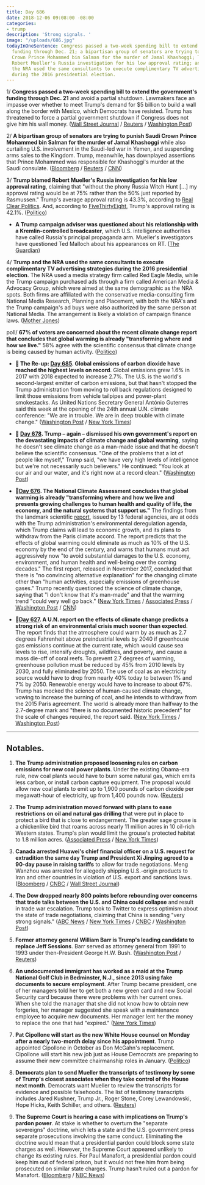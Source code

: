 ```yaml
---
title: Day 686
date: 2018-12-06 09:08:00 -08:00
categories:
- trump
description: 'Strong signals. '
image: "/uploads/686.jpg"
todayInOneSentence: Congress passed a two-week spending bill to extend the government's
  funding through Dec. 21; a bipartisan group of senators are trying to punish Saudi
  Crown Prince Mohammed bin Salman for the murder of Jamal Khashoggi; Trump blamed
  Robert Mueller's Russia investigation for his low approval rating; and Trump and
  the NRA used the same consultants to execute complimentary TV advertising strategies
  during the 2016 presidential election.
---
```


1/ **Congress passed a two-week spending bill to extend the government's funding through Dec. 21** and avoid a partial shutdown. Lawmakers face an impasse over whether to meet Trump's demand for $5 billion to build a wall along the border with Mexico, which Democrats have resisted. Trump has threatened to force a partial government shutdown if Congress does not give him his wall money. ([Wall Street Journal](https://www.wsj.com/articles/house-passes-temporary-spending-bill-1544115967) / [Reuters](https://www.reuters.com/article/us-usa-congress-budget/congress-approves-short-term-spending-bill-to-avert-government-shutdown-idUSKBN1O522G) / [Washington Post](https://www.washingtonpost.com/business/economy/house-passes-short-term-spending-bill-setting-up-pre-christmas-shutdown-fight/2018/12/06/208144ce-f4c6-11e8-bc79-68604ed88993_story.html))

2/ **A bipartisan group of senators are trying to punish Saudi Crown Prince Mohammed bin Salman for the murder of Jamal Khashoggi** while also curtailing U.S. involvement in the Saudi-led war in Yemen, and suspending arms sales to the Kingdom. Trump, meanwhile, has downplayed assertions that Prince Mohammed was responsible for Khashoggi's murder at the Saudi consulate. ([Bloomberg](https://www.bloomberg.com/news/articles/2018-12-06/senators-seek-path-to-punish-saudi-prince-for-khashoggi-killing) / [Reuters](https://www.reuters.com/article/us-saudi-khashoggi-senate/senators-grapple-with-ways-to-punish-saudis-over-khashoggi-death-idUSKBN1O51VS) / [CNN](https://www.cnn.com/2018/12/06/politics/congress-khashoggi-yemen-saudi-arabia-reaction/index.html))

3/ **Trump blamed Robert Mueller's Russia investigation for his low approval rating**, claiming that "without the phony Russia Witch Hunt \[...\] my approval rating would be at 75% rather than the 50% just reported by Rasmussen." Trump's average approval rating is 43.3%, according to [Real Clear Politics](https://www.realclearpolitics.com/epolls/other/president_trump_job_approval-6179.html). And, according to [FiveThirtyEight](https://projects.fivethirtyeight.com/trump-approval-ratings/), Trump's approval rating is 42.1%. ([Politico](https://www.politico.com/story/2018/12/06/trump-mueller-presidential-harrassment-1046489))

* **A Trump campaign adviser was questioned about his relationship with a Kremlin-controlled broadcaster**, which U.S. intelligence authorities have called Russia's principal propaganda arm. Mueller's investigators have questioned Ted Malloch about his appearances on RT. ([The Guardian](https://www.theguardian.com/us-news/2018/dec/06/ted-malloch-rt-trump-russia-investigation))

4/ **Trump and the NRA used the same consultants to execute complimentary TV advertising strategies during the 2016 presidential election**. The NRA used a media strategy firm called Red Eagle Media, while the Trump campaign purchased ads through a firm called American Media & Advocacy Group, which were aimed at the same demographic as the NRA spots. Both firms are affiliated with the conservative media-consulting firm National Media Research, Planning and Placement, with both the NRA's and the Trump campaign's ad buys were also authorized by the same person at National Media. The arrangement is likely a violation of campaign finance laws. ([Mother Jones](https://www.motherjones.com/politics/2018/12/nra-trump-2016-campaign-coordination-political-advertising/))

poll/ **67% of voters are concerned about the recent climate change report that concludes that global warming is already "transforming where and how we live."** 58% agree with the scientific consensus that climate change is being caused by human activity. ([Politico](https://www.politico.com/story/2018/12/06/morning-consult-poll-voters-climate-change-1046063))

* **📌 The Re-up: [Day 685](https://whatthefuckjusthappenedtoday.com/2018/12/05/day-685/#2-global-emissions-of-carbon-dioxide). Global emissions of carbon dioxide have reached the highest levels on record**. Global emissions grew 1.6% in 2017 with 2018 expected to increase 2.7%. The U.S. is the world's second-largest emitter of carbon emissions, but that hasn't stopped the Trump administration from moving to roll back regulations designed to limit those emissions from vehicle tailpipes and power-plant smokestacks. As United Nations Secretary General António Guterres said this week at the opening of the 24th annual U.N. climate conference: "We are in trouble. We are in deep trouble with climate change." ([Washington Post](https://www.washingtonpost.com/energy-environment/2018/12/05/we-are-trouble-global-carbon-emissions-reached-new-record-high/) / [New York Times](https://www.nytimes.com/2018/12/05/climate/greenhouse-gas-emissions-2018.html))

* **📌 [Day 678](https://whatthefuckjusthappenedtoday.com/2018/11/28/day-678/#4-trump-%E2%80%93-again-%E2%80%93-dismissed-his-own). Trump – again – dismissed his own government's report on the devastating impacts of climate change and global warming**, saying he doesn't see climate change as a man-made issue and that he doesn't believe the scientific consensus. "One of the problems that a lot of people like myself," Trump said, "we have very high levels of intelligence but we're not necessarily such believers." He continued: "You look at our air and our water, and it's right now at a record clean." ([Washington Post](https://www.washingtonpost.com/politics/trump-slams-fed-chair-questions-climate-change-and-threatens-to-cancel-putin-meeting-in-wide-ranging-interview-with-the-post/2018/11/27/4362fae8-f26c-11e8-aeea-b85fd44449f5_story.html?utm_term=.8f15faf71a0b))

* **📌[Day 676](https://whatthefuckjusthappenedtoday.com/2018/11/26/day-676/#1-the-national-climate-assessment-co). The National Climate Assessment concludes that global warming is already "transforming where and how we live and presents growing challenges to human health and quality of life, the economy, and the natural systems that support us."** The findings from the landmark scientific [report](https://nca2018.globalchange.gov/), issued by 13 federal agencies, are at odds with the Trump administration's environmental deregulation agenda, which Trump claims will lead to economic growth, and its plans to withdraw from the Paris climate accord. The report predicts that the effects of global warming could eliminate as much as 10% of the U.S. economy by the end of the century, and warns that humans must act aggressively now "to avoid substantial damages to the U.S. economy, environment, and human health and well-being over the coming decades." The first report, released in November 2017, concluded that there is "no convincing alternative explanation" for the changing climate other than "human activities, especially emissions of greenhouse gases." Trump recently questioned the science of climate change, saying that "I don't know that it's man-made" and that the warming trend "could very well go back." ([New York Times](https://www.nytimes.com/2018/11/23/climate/us-climate-report.html) / [Associated Press](https://apnews.com/f9732784135c4f4a8963daff79e2583e) / [Washington Post](https://www.washingtonpost.com/energy-environment/2018/11/23/major-trump-administration-climate-report-says-damages-are-intensifying-across-country/) / [CNN](https://www.cnn.com/2018/11/23/health/climate-change-report-bn/index.html))

* **📌[Day 627](https://whatthefuckjusthappenedtoday.com/2018/10/08/day-627/). A U.N. report on the effects of climate change predicts a strong risk of an environmental crisis much sooner than expected**. The report finds that the atmosphere could warm by as much as 2.7 degrees Fahrenheit above preindustrial levels by 2040 if greenhouse gas emissions continue at the current rate, which would cause sea levels to rise, intensify droughts, wildfires, and poverty, and cause a mass die-off of coral reefs. To prevent 2.7 degrees of warming, greenhouse pollution must be reduced by 45% from 2010 levels by 2030, and fully eliminated by 2050. The use of coal as an electricity source would have to drop from nearly 40% today to between 1% and 7% by 2050. Renewable energy would have to increase to about 67%. Trump has mocked the science of human-caused climate change, vowing to increase the burning of coal, and he intends to withdraw from the 2015 Paris agreement. The world is already more than halfway to the 2.7-degree mark and "there is no documented historic precedent" for the scale of changes required, the report said. ([New York Times](https://www.nytimes.com/2018/10/07/climate/ipcc-climate-report-2040.html) / [Washington Post](https://www.washingtonpost.com/energy-environment/2018/10/08/world-has-only-years-get-climate-change-under-control-un-scientists-say/))

---

## Notables.

1. **The Trump administration proposed loosening rules on carbon emissions for new coal power plants**. Under the existing Obama-era rule, new coal plants would have to burn some natural gas, which emits less carbon, or install carbon capture equipment. The proposal would allow new coal plants to emit up to 1,900 pounds of carbon dioxide per megawatt-hour of electricity, up from 1,400 pounds now. ([Reuters](https://www.reuters.com/article/us-usa-trump-coal/trump-to-roll-back-carbon-rule-on-new-coal-plants-idUSKBN1O519C))

2. **The Trump administration moved forward with plans to ease restrictions on oil and natural gas drilling** that were put in place to protect a bird that is close to endangerment. The greater sage grouse is a chickenlike bird that roams across nearly 11 million acres in 10 oil-rich Western states. Trump's plan would limit the grouse's protected habitat to 1.8 million acres. ([Associated Press](https://apnews.com/abaee2a70c394ab5afc449a1489a2fd6) / [New York Times](https://www.nytimes.com/2018/12/06/climate/trump-sage-grouse-oil.html))

3. **Canada arrested Huawei's chief financial officer on a U.S. request for extradition the same day Trump and President Xi Jinping agreed to a 90-day pause in raising tariffs** to allow for trade negotiations. Meng Wanzhou was arrested for allegedly shipping U.S.-origin products to Iran and other countries in violation of U.S. export and sanctions laws. ([Bloomberg](https://www.bloomberg.com/news/articles/2018-12-06/-shocking-huawei-arrest-threatens-to-upend-trump-xi-trade-truce) / [CNBC](https://www.cnbc.com/2018/12/05/canada-reportedly-arrests-huawei-cfo-facing-us-extradition-for-violating-iran-sanctions.html) / [Wall Street Journal](https://www.wsj.com/articles/arrest-of-senior-huawei-executive-steps-up-u-s-china-confrontation-1544109346))

4. **The Dow dropped nearly 800 points before rebounding over concerns that trade talks between the U.S. and China could collapse** and result in trade war escalation. Trump took to Twitter to express optimism about the state of trade negotiations, claiming that China is sending "very strong signals." ([ABC News](https://abcnews.go.com/Politics/trump-downplays-china-tensions-day-stock-market-plummets/story?id=59626043) / [New York Times](https://www.nytimes.com/2018/12/05/us/politics/trump-xi-trade-china.html) / [CNBC](https://www.cnbc.com/2018/12/05/market-sell-off-set-to-continue-as-dow-futures-get-hit.html) / [Washington Post](https://www.washingtonpost.com/business/economy/dow-extends-deep-losses-triggered-by-uncertainty-on-us-china-trade-deal/2018/12/06/4b946f8e-f95c-11e8-8c9a-860ce2a8148f_story.html))

5. **Former attorney general William Barr is Trump's leading candidate to replace Jeff Sessions**. Barr served as attorney general from 1991 to 1993 under then-President George H.W. Bush. ([Washington Post](https://www.washingtonpost.com/world/national-security/william-barr-is-leading-attorney-general-candidate-in-trump-discussions/2018/12/06/468e8940-f905-11e8-863c-9e2f864d47e7_story.html) / [Reuters](https://www.reuters.com/article/us-usa-trump-barr/former-u-s-attorney-general-barr-may-return-to-job-washington-post-idUSKBN1O5278))

6. **An undocumented immigrant has worked as a maid at the Trump National Golf Club in Bedminster, N.J., since 2013 using fake documents to secure employment**. After Trump became president, one of her managers told her to get both a new green card and new Social Security card because there were problems with her current ones. When she told the manager that she did not know how to obtain new forgeries, her manager suggested she speak with a maintenance employee to acquire new documents. Her manager lent her the money to replace the one that had "expired." ([New York Times](https://www.nytimes.com/2018/12/06/us/trump-bedminster-golf-undocumented-workers.html))

7. **Pat Cipollone will start as the new White House counsel on Monday after a nearly two-month delay since his appointment**. Trump appointed Cipollone in October as Don McGahn's replacement. Cipollone will start his new job just as House Democrats are preparing to assume their new committee chairmanship roles in January. ([Politico](https://www.politico.com/story/2018/12/04/cipollone-new-white-house-counsel-1043868))

8. **Democrats plan to send Mueller the transcripts of testimony by some of Trump's closest associates when they take control of the House next month**. Democrats want Mueller to review the transcripts for evidence and possible falsehoods. The list of testimony transcripts includes Jared Kushner, Trump Jr., Roger Stone, Corey Lewandowski, Hope Hicks, Keith Schiller, and others. ([Reuters](https://www.reuters.com/article/us-usa-trump-russia-transcripts-idUSKBN1O500U))

9. **The Supreme Court is hearing a case with implications on Trump's pardon power**. At stake is whether to overturn the "separate sovereigns" doctrine, which lets a state and the U.S. government press separate prosecutions involving the same conduct. Eliminating the doctrine would mean that a presidential pardon could block some state charges as well. However, the Supreme Court appeared unlikely to change its existing rules. For Paul Manafort, a presidential pardon could keep him out of federal prison, but it would not free him from being prosecuted on similar state charges. Trump hasn't ruled out a pardon for Manafort. ([Bloomberg](https://www.bloomberg.com/news/articles/2018-12-06/high-court-hears-case-with-implications-for-trump-pardon-power) / [NBC News](https://www.nbcnews.com/politics/supreme-court/potential-blow-manafort-supreme-court-unlikely-change-double-jeopardy-rule-n944891))